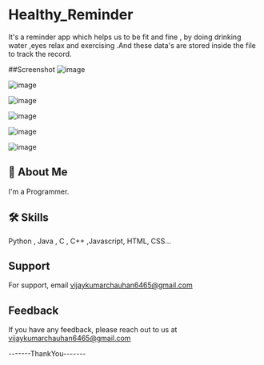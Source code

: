 # Healthy_Reminder
It's a reminder app which helps us to be fit and fine , by doing drinking water ,eyes relax  and exercising .And these data's are stored inside the file to track the record.

##Screenshot
![image](https://user-images.githubusercontent.com/89354259/189180998-f3e08733-7148-4c76-847e-4c49616e5cba.png)

![image](https://user-images.githubusercontent.com/89354259/189181006-6529750f-967c-4ac0-a437-7a549297fb51.png)

![image](https://user-images.githubusercontent.com/89354259/189181014-b5bd7420-1d88-4ebe-9e6b-4e78cc1856be.png)

![image](https://user-images.githubusercontent.com/89354259/189181023-732f25fe-dd4d-4b3c-886f-3ddbd094363f.png)

![image](https://user-images.githubusercontent.com/89354259/189181040-faafd5d1-1adb-4bf2-810f-9d9acab02d76.png)

![image](https://user-images.githubusercontent.com/89354259/189181059-92b2c42b-07d8-4832-aad3-f1b7af027e06.png)


## 🚀 About Me
I'm a Programmer.



## 🛠 Skills
Python , Java , C , C++ ,Javascript, HTML, CSS...



    
## Support

For support, email vijaykumarchauhan6465@gmail.com 

## Feedback

If you have any feedback, please reach out to us at vijaykumarchauhan6465@gmail.com


-------ThankYou-------
